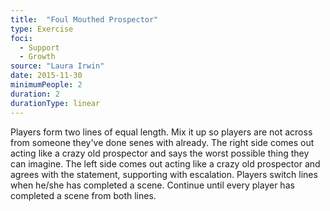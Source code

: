 ```yaml
---
title:  "Foul Mouthed Prospector"
type: Exercise
foci:
  - Support
  - Growth
source: "Laura Irwin"
date: 2015-11-30
minimumPeople: 2
duration: 2
durationType: linear
---
```

Players form two lines of equal length. Mix it up so players are not across from someone they've done senes with already.
The right side comes out acting like a crazy old prospector and says the worst possible thing they can imagine.
The left side comes out acting like a crazy old prospector and agrees with the statement, supporting with escalation.
Players switch lines when he/she has completed a scene. Continue until every player has completed a scene from both lines.
